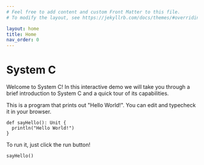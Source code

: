 ```yaml
---
# Feel free to add content and custom Front Matter to this file.
# To modify the layout, see https://jekyllrb.com/docs/themes/#overriding-theme-defaults

layout: home
title: Home
nav_order: 0
---
```



# System C

Welcome to System C!  In this interactive demo we will take you through a
brief introduction to System C and a quick tour of its capabilities.

This is a program that prints out "Hello World!".  You can edit and typecheck
it in your browser.
```effekt
def sayHello(): Unit {
  println("Hello World!")
}
```

To run it, just click the run button!
```effekt:repl
sayHello()
```